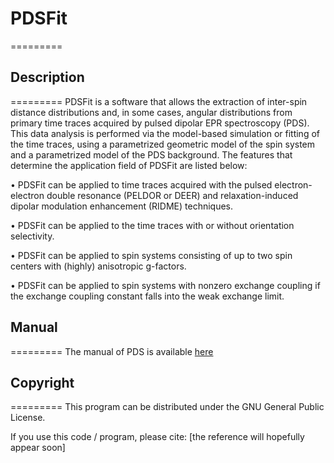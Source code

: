 # PDSFit
=========

## Description
=========
PDSFit is a software that allows the extraction of inter-spin distance distributions and, in some cases, angular distributions from primary time traces acquired by pulsed dipolar EPR spectroscopy (PDS). This data analysis is performed via the model-based simulation or fitting of the time traces, using a parametrized geometric model of the spin system and a parametrized model of the PDS background. The features that determine the application field of PDSFit are listed below:

•	PDSFit can be applied to time traces acquired with the pulsed electron-electron double resonance (PELDOR or DEER) and relaxation-induced dipolar modulation enhancement (RIDME) techniques.

•	PDSFit can be applied to the time traces with or without orientation selectivity.

•	PDSFit can be applied to spin systems consisting of up to two spin centers with (highly) anisotropic g-factors.

•	PDSFit can be applied to spin systems with nonzero exchange coupling if the exchange coupling constant falls into the weak exchange limit.


## Manual
=========
The manual of PDS is available [here](https://github.com/dinarabdullin/PDSFit/blob/master/PDSFit_Manual.pdf)


## Copyright
=========
This program can be distributed under the GNU General Public License.

If you use this code / program, please cite:
[the reference will hopefully appear soon]

